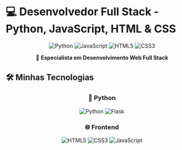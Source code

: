 # 💻 Desenvolvedor Full Stack - Python, JavaScript, HTML & CSS

<div align="center">

![Python](https://img.shields.io/badge/Python-Intermediate-3776AB?style=for-the-badge&logo=python&logoColor=white)
![JavaScript](https://img.shields.io/badge/JavaScript-F7DF1E?style=for-the-badge&logo=javascript&logoColor=black)
![HTML5](https://img.shields.io/badge/HTML5-E34F26?style=for-the-badge&logo=html5&logoColor=white)
![CSS3](https://img.shields.io/badge/CSS3-1572B6?style=for-the-badge&logo=css3&logoColor=white)

🚀 **Especialista em Desenvolvimento Web Full Stack**

</div>

## 🛠️ Minhas Tecnologias

<div align="center">

### 🐍 Python
![Python](https://img.shields.io/badge/Python-Expert-3776AB?style=flat-square&logo=python)
![Flask](https://img.shields.io/badge/Flask-Intermediate-000000?style=flat-square&logo=flask)

### 🌐 Frontend
![HTML5](https://img.shields.io/badge/HTML5-Intermediary-E34F26?style=flat-square&logo=html5)
![CSS3](https://img.shields.io/badge/CSS3-Intermediary-1572B6?style=flat-square&logo=css3)
![JavaScript](https://img.shields.io/badge/JavaScript-Intermediary-F7DF1E?style=flat-square&logo=javascript)

</div>
